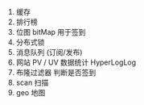 1. 缓存
2. 排行榜
3. 位图 bitMap 用于签到
4. 分布式锁
5. 消息队列 (订阅/发布)
6. 网站 PV / UV 数据统计 HyperLogLog
7. 布隆过滤器 判断是否签到
8. scan 扫描
9. geo 地图